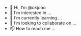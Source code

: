 - 👋 Hi, I’m @okjoao
- 👀 I’m interested in ...
- 🌱 I’m currently learning ...
- 💞️ I’m looking to collaborate on ...
- 📫 How to reach me ...

<!---
okjoao/okjoao is a ✨ special ✨ repository because its `README.md` (this file) appears on your GitHub profile.
You can click the Preview link to take a look at y
Hinsmeowkejejjsjdmdmf
E.fmdmfnfnfnffmdmdnrmrrmkr
